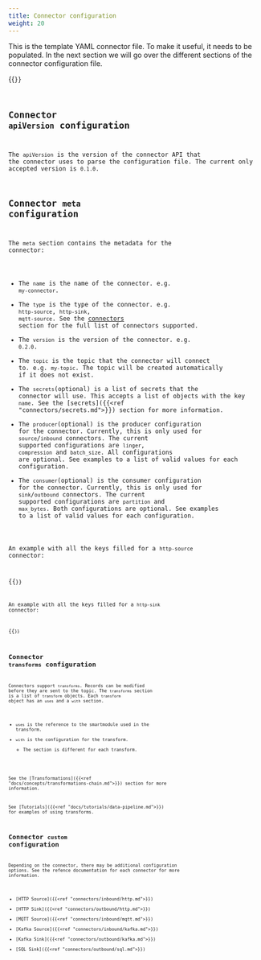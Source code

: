 ```yaml
---
title: Connector configuration 
weight: 20
---
```


This is the template YAML connector file. To make it useful, it needs to be
populated. In the next section we will go over the different sections of the connector configuration file.

{{<code file="embeds/templates/connector-template.yaml" lang="yaml" copy="true">}}


## Connector `apiVersion` configuration

The `apiVersion` is the version of the connector API that the connector uses to parse the configuration file. The current only accepted version is `0.1.0`.

## Connector `meta` configuration

The `meta` section contains the metadata for the connector:

* The `name` is the name of the connector. e.g. `my-connector`.
* The `type` is the type of the connector. e.g. `http-source`, `http-sink`, `mqtt-source`. See the [connectors](/connectors) section for the full list of connectors supported.
* The `version` is the version of the connector. e.g. `0.2.0`.
* The `topic` is the topic that the connector will connect to. e.g. `my-topic`. The topic will be created automatically if it does not exist.
* The `secrets`(optional) is a list of secrets that the connector will use. This accepts a list of objects with the key `name`. See the [secrets]({{<ref "connectors/secrets.md">}}) section for more information.
* The `producer`(optional) is the producer configuration for the connector. Currently, this is only used for `source`/`inbound` connectors. The current supported configurations are `linger`, `compression` and `batch_size`. All configurations are optional. See examples to a list of valid values for each configuration.
* The `consumer`(optional) is the consumer configuration for the connector. Currently, this is only used for `sink`/`outbound` connectors. The current supported configurations are `partition` and `max_bytes`. Both configurations are optional. See examples to a list of valid values for each configuration.

An example with all the keys filled for a `http-source` connector:

{{<code file="embeds/templates/connector-template-meta-source-filled.yaml" lang="yaml" copy="true">}}

An example with all the keys filled for a `http-sink` connector:

{{<code file="embeds/templates/connector-template-meta-sink-filled.yaml" lang="yaml" copy="true">}}


## Connector `transforms` configuration

Connectors support `transforms`. Records can be modified before they are sent to the topic. The `transforms` section is a list of `transform` objects. Each `transform` object has an `uses` and a `with` section.

* `uses` is the reference to the smartmodule used in the transform.
* `with` is the configuration for the transform.
  * The section is different for each transform.

See the [Transformations]({{<ref "docs/concepts/transformations-chain.md">}}) section for more information.

See [Tutorials]({{<ref "docs/tutorials/data-pipeline.md">}}) for examples of using transforms.

## Connector `custom` configuration

Depending on the connector, there may be additional configuration options. See the refence documentation for each connector for more information.

* [HTTP Source]({{<ref "connectors/inbound/http.md">}})
* [HTTP Sink]({{<ref "connectors/outbound/http.md">}})
* [MQTT Source]({{<ref "connectors/inbound/mqtt.md">}})
* [Kafka Source]({{<ref "connectors/inbound/kafka.md">}})
* [Kafka Sink]({{<ref "connectors/outbound/kafka.md">}})
* [SQL Sink]({{<ref "connectors/outbound/sql.md">}})


